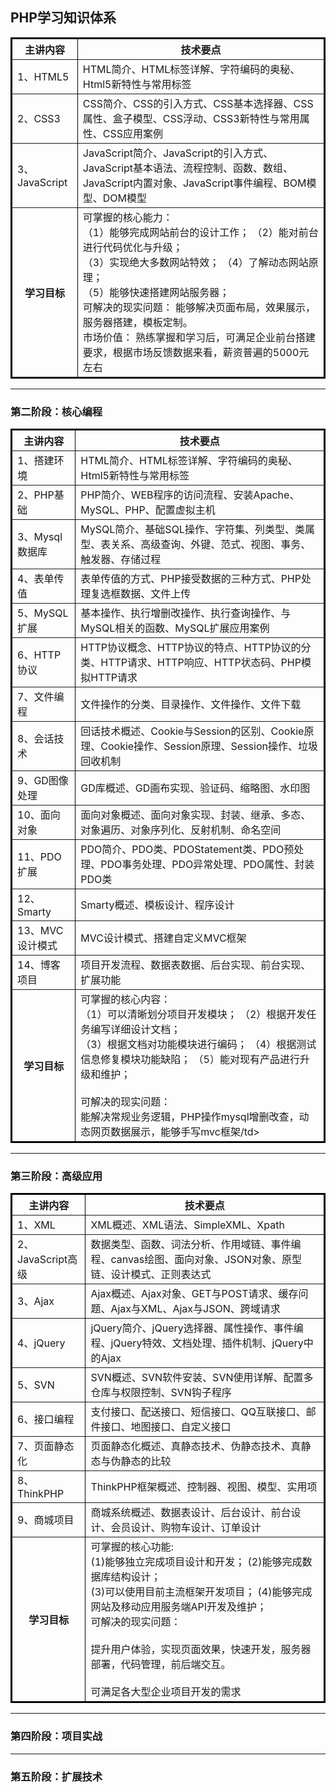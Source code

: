 ## PHP学习知识体系
<table border="2" bordercolor="black" cellspacing="0" cellpadding="5">  
        <tr>
            <th>主讲内容</th>  
            <th>技术要点</th>
        </tr>  
        <tr>
            <td>1、HTML5</td>  
            <td>HTML简介、HTML标签详解、字符编码的奥秘、Html5新特性与常用标签</td>
        </tr>  
        <tr>
            <td>2、CSS3</td>  
            <td>CSS简介、CSS的引入方式、CSS基本选择器、CSS属性、盒子模型、CSS浮动、CSS3新特性与常用属性、CSS应用案例</td>  
        </tr>  
        <tr>  
            <td>3、JavaScript</td>  
            <td>JavaScript简介、JavaScript的引入方式、JavaScript基本语法、流程控制、函数、数组、JavaScript内置对象、JavaScript事件编程、BOM模型、DOM模型</td>
        </tr>
        <tr>  
            <th>学习目标</th>  
            <td>可掌握的核心能力：<br/>
（1）能够完成网站前台的设计工作；
（2）能对前台进行代码优化与升级；<br/>
（3）实现绝大多数网站特效；
（4）了解动态网站原理；<br/>
（5）能够快速搭建网站服务器；<br/>
可解决的现实问题：
能够解决页面布局，效果展示，服务器搭建，模板定制。<br/>
市场价值：
熟练掌握和学习后，可满足企业前台搭建要求，根据市场反馈数据来看，薪资普遍的5000元左右</td>
        </tr>
</table>

---

### 第二阶段：核心编程

<table border="2" bordercolor="black" cellspacing="0" cellpadding="5">  
        <tr>   
            <th>主讲内容</th>  
            <th>技术要点</th>
        </tr>  
        <tr>   
            <td>1、搭建环境</td>  
            <td>HTML简介、HTML标签详解、字符编码的奥秘、Html5新特性与常用标签</td> 
        </tr>  
        <tr>  
            <td>2、PHP基础</td>  
            <td>PHP简介、WEB程序的访问流程、安装Apache、MySQL、PHP、配置虚拟主机</td>  
        </tr>  
        <tr>  
            <td>3、Mysql数据库</td>  
            <td>MySQL简介、基础SQL操作、字符集、列类型、类属型、表关系、高级查询、外键、范式、视图、事务、触发器、存储过程</td>
        </tr>
        <tr>  
            <td>4、表单传值</td>  
            <td>表单传值的方式、PHP接受数据的三种方式、PHP处理复选框数据、文件上传</td>
        </tr>
        <tr>  
            <td>5、MySQL扩展</td>  
            <td>基本操作、执行增删改操作、执行查询操作、与MySQL相关的函数、MySQL扩展应用案例</td>
        </tr>
        <tr>  
            <td>6、HTTP协议</td>
            <td>HTTP协议概念、HTTP协议的特点、HTTP协议的分类、HTTP请求、HTTP响应、HTTP状态码、PHP模拟HTTP请求</td>
        </tr>
        <tr>  
            <td>7、文件编程</td>  
            <td>文件操作的分类、目录操作、文件操作、文件下载</td>
        </tr>
        <tr>  
            <td>8、会话技术</td>  
            <td>回话技术概述、Cookie与Session的区别、Cookie原理、Cookie操作、Session原理、Session操作、垃圾回收机制</td>
        </tr>
        <tr>  
            <td>9、GD图像处理</td>  
            <td>GD库概述、GD画布实现、验证码、缩略图、水印图</td>
        </tr>
        <tr>  
            <td>10、面向对象</td>  
            <td>面向对象概述、面向对象实现、封装、继承、多态、对象遍历、对象序列化、反射机制、命名空间</td>
        </tr>
        <tr>  
            <td>11、PDO扩展</td>  
            <td>PDO简介、PDO类、PDOStatement类、PDO预处理、PDO事务处理、PDO异常处理、PDO属性、封装PDO类</td>
        </tr>
        <tr>  
            <td>12、Smarty</td>  
            <td>Smarty概述、模板设计、程序设计</td>
        </tr>
        <tr>  
            <td>13、MVC设计模式</td>  
            <td>MVC设计模式、搭建自定义MVC框架</td>
        </tr>
        <tr>  
            <td>14、博客项目</td>  
            <td>项目开发流程、数据表数据、后台实现、前台实现、扩展功能</td>
        </tr>
        <tr>  
            <th>学习目标</th>  
            <td>可掌握的核心内容：<br/>
（1）可以清晰划分项目开发模块；
（2）根据开发任务编写详细设计文档；<br/>
（3）根据文档对功能模块进行编码；
（4）根据测试信息修复模块功能缺陷；
（5）能对现有产品进行升级和维护；<br/><br/>
可解决的现实问题：<br/>
能解决常规业务逻辑，PHP操作mysql增删改查，动态网页数据展示，能够手写mvc框架/td>
        </tr>
</table> 

---
### 第三阶段：高级应用

<table border="2" bordercolor="black" cellspacing="0" cellpadding="5">  
        <tr>   
            <th>主讲内容</th>  
            <th>技术要点</th>
        </tr>  
        <tr>   
            <td>1、XML</td>  
            <td>XML概述、XML语法、SimpleXML、Xpath</td> 
        </tr>  
        <tr>  
            <td>2、JavaScript高级</td>  
            <td>数据类型、函数、词法分析、作用域链、事件编程、canvas绘图、面向对象、JSON对象、原型链、设计模式、正则表达式</td>  
        </tr>  
        <tr>  
            <td>3、Ajax</td>  
            <td>Ajax概述、Ajax对象、GET与POST请求、缓存问题、Ajax与XML、Ajax与JSON、跨域请求</td>
        </tr>
        <tr>  
            <td>4、jQuery</td>  
            <td>jQuery简介、jQuery选择器、属性操作、事件编程、jQuery特效、文档处理、插件机制、jQuery中的Ajax</td>
        </tr>
        <tr>  
            <td>5、SVN</td>  
            <td>SVN概述、SVN软件安装、SVN使用详解、配置多仓库与权限控制、SVN钩子程序</td>
        </tr>
        <tr>  
            <td>6、接口编程</td>
            <td>支付接口、配送接口、短信接口、QQ互联接口、邮件接口、地图接口、自定义接口</td>
        </tr>
        <tr>  
            <td>7、页面静态化</td>  
            <td>页面静态化概述、真静态技术、伪静态技术、真静态与伪静态的比较</td>
        </tr>
        <tr>  
            <td>8、ThinkPHP</td>  
            <td>ThinkPHP框架概述、控制器、视图、模型、实用项</td>
        </tr>
        <tr>  
            <td>9、商城项目</td>  
            <td>商城系统概述、数据表设计、后台设计、前台设计、会员设计、购物车设计、订单设计</td>
        </tr>
        <tr>
            <th>学习目标</th>  
            <td>可掌握的核心功能:<br/>
(1)能够独立完成项目设计和开发；
(2)能够完成数据库结构设计；<br/>
(3)可以使用目前主流框架开发项目；
(4)能够完成网站及移动应用服务端API开发及维护；<br/>
可解决的现实问题：<br/><br/>
提升用户体验，实现页面效果，快速开发，服务器部署，代码管理，前后端交互。<br/><br/>
可满足各大型企业项目开发的需求</td>
        </tr>
</table> 

---

### 第四阶段：项目实战


---

### 第五阶段：扩展技术

